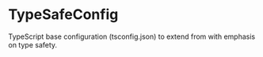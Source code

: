 # TypeSafeConfig
TypeScript base configuration (tsconfig.json) to extend from with emphasis on type safety.
